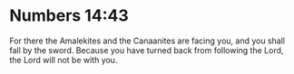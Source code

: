 # Numbers 14:43

For there the Amalekites and the Canaanites are facing you, and you shall fall by the sword. Because you have turned back from following the Lord, the Lord will not be with you.
